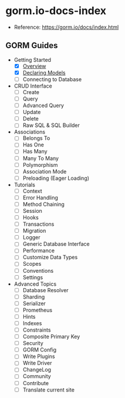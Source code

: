 # gorm.io-docs-index

- Reference: https://gorm.io/docs/index.html

## GORM Guides

- Getting Started
  - [x] [Overview](https://github.com/thanhlt-1007/gorm.io-docs-quickstart)
  - [x] [Declaring Models](https://github.com/thanhlt-1007/https-gorm.io-docs-models)
  - [ ] Connecting to Database

- CRUD Interface
  - [ ] Create
  - [ ] Query
  - [ ] Advanced Query
  - [ ] Update
  - [ ] Delete
  - [ ] Raw SQL & SQL Builder

- Associations
  - [ ] Belongs To
  - [ ] Has One
  - [ ] Has Many
  - [ ] Many To Many
  - [ ] Polymorphism
  - [ ] Association Mode
  - [ ] Preloading (Eager Loading)

- Tutorials
  - [ ] Context
  - [ ] Error Handling
  - [ ] Method Chaining
  - [ ] Session
  - [ ] Hooks
  - [ ] Transactions
  - [ ] Migration
  - [ ] Logger
  - [ ] Generic Database Interface
  - [ ] Performance
  - [ ] Customize Data Types
  - [ ] Scopes
  - [ ] Conventions
  - [ ] Settings

- Advanced Topics
  - [ ] Database Resolver
  - [ ] Sharding
  - [ ] Serializer
  - [ ] Prometheus
  - [ ] Hints
  - [ ] Indexes
  - [ ] Constraints
  - [ ] Composite Primary Key
  - [ ] Security
  - [ ] GORM Config
  - [ ] Write Plugins
  - [ ] Write Driver
  - [ ] ChangeLog
  - [ ] Community
  - [ ] Contribute
  - [ ] Translate current site
